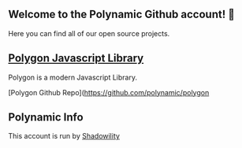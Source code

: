 ## Welcome to the Polynamic Github account! 👋

Here you can find all of our open source projects.


## [Polygon Javascript Library](https://polynamic.github.io/polygon)

Polygon is a modern Javascript Library. 

[Polygon Github Repo](https://github.com/polynamic/polygon

## Polynamic Info

This account is run by [Shadowility](https://github.com/shadowilitydev)


<!--

**Here are some ideas to get you started:**

🙋‍♀️ A short introduction - what is your organization all about?
🌈 Contribution guidelines - how can the community get involved?
👩‍💻 Useful resources - where can the community find your docs? Is there anything else the community should know?
🍿 Fun facts - what does your team eat for breakfast?
🧙 Remember, you can do mighty things with the power of [Markdown](https://docs.github.com/github/writing-on-github/getting-started-with-writing-and-formatting-on-github/basic-writing-and-formatting-syntax)
-->
